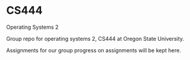 # CS444
Operating Systems 2 

Group repo for operating systems 2, CS444 at Oregon State University. 

Assignments for our group progress on assignments will be kept here.
